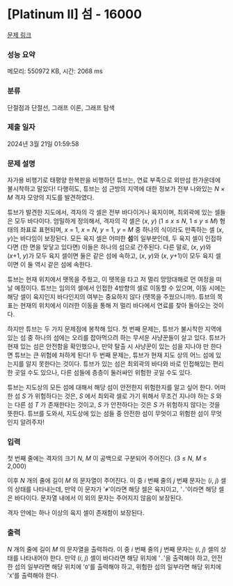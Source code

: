 # [Platinum II] 섬 - 16000 

[문제 링크](https://www.acmicpc.net/problem/16000) 

### 성능 요약

메모리: 550972 KB, 시간: 2068 ms

### 분류

단절점과 단절선, 그래프 이론, 그래프 탐색

### 제출 일자

2024년 3월 21일 01:59:58

### 문제 설명

<p>자가용 비행기로 태평양 한복판을 비행하던 튜브는, 연료 부족으로 외딴섬 한가운데에 불시착하고 말았다! 다행히도, 튜브는 섬 근방의 지역에 대한 정보가 전부 나와있는 <em>N</em> × <em>M</em> 격자 모양의 지도를 발견하였다.</p>

<p>튜브가 발견한 지도에서, 격자의 각 셀은 전부 바다이거나 육지이며, 최외곽에 있는 셀들은 모두 바다이다. 엄밀하게 정의해서, 격자의 각 셀은 (<em>x</em>, <em>y</em>) (1 ≤ <em>x</em> ≤ <em>N</em>, 1 ≤ <em>y</em> ≤ <em>M</em>) 형태의 좌표로 표현되며, <em>x</em> = 1, <em>x</em> = <em>N</em>, <em>y</em> = 1, <em>y</em> = <em>M</em> 중 하나의 식이라도 만족하는 셀 (<em>x</em>, <em>y</em>)는 바다임이 보장된다. 모든 육지 셀은 어떠한 <strong>섬</strong>의 일부분인데, 두 육지 셀이 인접하다면 (한 면을 맞닿고 있다면) 이들은 하나의 섬으로 간주된다. 다른 말로, (<em>x</em>, <em>y</em>)와 (<em>x</em>+1, <em>y</em>)가 모두 육지 셀이면 둘은 같은 섬에 속하고, (<em>x</em>, <em>y</em>)와 (<em>x</em>, <em>y</em>+1)이 모두 육지 셀이면 이 둘 역시 같은 섬에 속한다.</p>

<p>튜브는 현재 위치에서 뗏목을 주웠고, 이 뗏목을 타고 저 멀리 망망대해로 먼 여정을 떠날 예정이다. 튜브는 임의의 셀에서 인접한 4방향의 셀로 이동할 수 있으며, 이동 시에는 해당 셀이 육지인지 바다인지의 여부는 중요하지 않다 (뗏목을 주웠으니까!). 튜브의 목표는 현재의 위치에서 이러한 이동을 통해 저 멀리 바다에서 연료를 찾아 돌아오는 것이다.</p>

<p>하지만 튜브는 두 가지 문제점에 봉착해 있다. 첫 번째 문제는, 튜브가 불시착한 지역에 있는 섬 중 하나의 섬에는 오리를 잡아먹으려 하는 무서운 사냥꾼들이 살고 있다. 튜브가 현재 있는 섬은 안전함을 확인했으나, 만약 탈출 시 사냥꾼이 있는 섬을 지나야 만 한다면 튜브는 큰 위험에 처하게 된다! 두 번째 문제는, 튜브가 현재 지도 상의 어느 섬에 있는지를 알지 못한다는 것이다. 튜브가 있는 섬은 최외곽의 바다와 바로 인접해있는 편리한 곳일 수도 있으나, 다른 섬들에 층층이 둘러싸인 위험한 곳일 수도 있다.</p>

<p>튜브는 지도상의 모든 섬에 대해서 해당 섬이 안전한지 위험한지를 알고 싶어 한다. 어떠한 섬 <em>S </em>가 위험하다는 것은, <em>S </em>에서 최외곽 셀로 가기 위해서 무조건 지나야 하는 <em>S </em>와는 다른 섬 <em>T </em>가 존재한다는 것이고, <em>S </em>가 안전하다는 것은 <em>S </em>가 위험하지 않다는 것을 뜻한다. 튜브를 도와서, 지도상에 있는 섬들 중 안전한 섬이 무엇이고 위험한 섬이 무엇인지 알려주자!</p>

### 입력 

 <p>첫 번째 줄에는 격자의 크기 <em>N</em>, <em>M </em>이 공백으로 구분되어 주어진다. (3 ≤ <em>N</em>, <em>M</em> ≤ 2,000)</p>

<p>이후 <em>N </em>개의 줄에 길이 <em>M </em>의 문자열이 주어진다. 이 중 <em>i </em>번째 줄의 <em>j </em>번째 문자는 (<em>i</em>, <em>j</em>) 셀의 상태를 나타내는데, 만약 이 문자가 '<code>#</code>'이라면 해당 셀은 육지이고, '<code>.</code>'이라면 해당 셀은 바다이다. 문자열 내에서 이 외의 문자는 주어지지 않음이 보장된다. </p>

<p>격자 안에는 하나 이상의 육지 셀이 존재함이 보장된다.</p>

### 출력 

 <p><em>N </em>개의 줄에 길이 <em>M </em>의 문자열을 출력하라. 이 중 <em>i </em>번째 줄의 <em>j </em>번째 문자는 (<em>i</em>, <em>j</em>) 셀의 상태를 나타내어야 한다. 만약 (<em>i</em>, <em>j</em>) 셀이 바다라면 해당 위치에 '<code>.</code>'을 출력해야 하고, 안전한 섬의 일부라면 해당 위치에 '<code>O</code>'를 출력해야 하고, 위험한 섬의 일부라면 해당 위치에 '<code>X</code>'를 출력해야 한다.</p>

